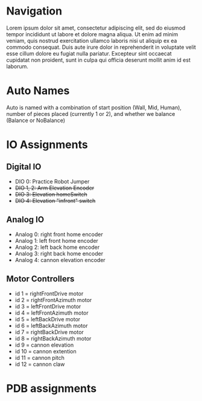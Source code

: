 # Navigation

Lorem ipsum dolor sit amet, consectetur adipiscing elit, sed do eiusmod tempor incididunt ut labore et dolore magna aliqua. Ut enim ad minim veniam, quis nostrud exercitation ullamco laboris nisi ut aliquip ex ea commodo consequat. Duis aute irure dolor in reprehenderit in voluptate velit esse cillum dolore eu fugiat nulla pariatur. Excepteur sint occaecat cupidatat non proident, sunt in culpa qui officia deserunt mollit anim id est laborum.

# Auto Names

Auto is named with a combination of start position (Wall, Mid, Human), number of pieces placed (currently 1 or 2), and whether we balance (Balance or NoBalance)

# IO Assignments
## Digital IO
* DIO 0: Practice Robot Jumper
* ~~DIO 1, 2: Arm Elevation Encoder~~
* ~~DIO 3: Elevation homeSwitch~~
* ~~DIO 4: Elevation "infront" switch~~


## Analog IO
* Analog 0: right front home encoder
* Analog 1: left front home encoder
* Analog 2: left back home encoder
* Analog 3: right back home encoder
* Analog 4: cannon elevation encoder

## Motor Controllers

* id 1 = rightFrontDrive motor
* id 2 = rightFrontAzimuth motor
* id 3 = leftFrontDrive motor
* id 4 = leftFrontAzimuth motor
* id 5 = leftBackDrive motor
* id 6 = leftBackAzimuth motor
* id 7 = rightBackDrive motor
* id 8 = rightBackAzimuth motor
* id 9 = cannon elevation
* id 10 = cannon extention
* id 11 = cannon pitch
* id 12 = cannon claw

# PDB assignments
